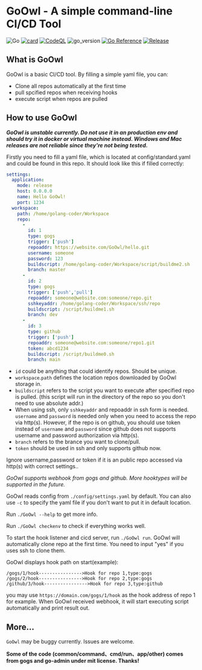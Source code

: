 # GoOwl - A simple command-line CI/CD Tool
![Go](https://github.com/sydneyowl/GoOwl/actions/workflows/GoOwl_Build.yml/badge.svg) [![card](https://goreportcard.com/badge/github.com/sydneyowl/GoOwl)](https://goreportcard.com/report/github.com/sydneyowl/GoOwl) [![CodeQL](https://github.com/SydneyOwl/GoOwl/actions/workflows/codeql-analysis.yml/badge.svg)](https://github.com/SydneyOwl/GoOwl/actions/workflows/codeql-analysis.yml)  ![go_version](https://img.shields.io/badge/Go-1.18.1-brightgreen) [![Go Reference](https://pkg.go.dev/badge/github.com/sydneyowl/GoOwl.svg)](https://pkg.go.dev/github.com/sydneyowl/GoOwl) [![Release](https://img.shields.io/github/v/tag/SydneyOwl/GoOwl)](https://github.com/sydneyowl/GoOwl/releases/latest) 
## What is GoOwl
GoOwl is a basic CI/CD tool. By filling a simple yaml file, you can:
+ Clone all repos automatically at the first time
+ pull spcified repos when receiving hooks
+ execute script when repos are pulled

## How to use GoOwl
 ***GoOwl is unstable currently. Do not use it in an production env and should try it in docker or virtual machine instead. Windows and Mac releases are not reliable since they're not being tested.***

Firstly you need to fill a yaml file, which is located at config/standard.yaml and could be found in this repo. It should look like this if filled correctly:

```yaml
settings:
  application:
    mode: release
    host: 0.0.0.0
    name: Hello GoOwl!
    port: 1234
  workspace:
    path: /home/golang-coder/Workspace
    repo:
      -
        id: 1 
        type: gogs
        trigger: ['push']
        repoaddr: https://website.com/GoOwl/hello.git
        username: someone
        password: 123
        buildscript: /home/golang-coder/Workspace/script/buildme2.sh
        branch: master
      -
        id: 2
        type: gogs
        trigger: ['push','pull']
        repoaddr: someone@website.com:someone/repo.git
        sshkeyaddr: /home/golang-coder/Workspace/ssh/repo
        buildscript: /script/buildme1.sh
        branch: dev
      -
        id: 3
        type: github
        trigger: ['push']
        repoaddr: someone@website.com:someone/repo1.git
        token: abcd1234
        buildscript: /script/buildme0.sh
        branch: main
```
+ `id` could be anything that could identify repos. Should be unique.
+ `workspace`.`path` defines the location repos downloaded by GoOwl storage in.
+ `buildscript` refers to the script you want to execute after specified repo is pulled. (this script will run in the directory of the repo so you don't need to use absolute addr.)
+ When using ssh, only `sshkeyaddr` and repoaddr in ssh form is needed. `username` and `password` is needed only when you need to access the repo via http(s). However, if the repo is on github, you should use token instead of `username` and `password` since github does not supports username and password authorization via http(s).
+ `branch` refers to the brance you want to clone/pull.
+ `token` should be used in ssh and only supports github now.

Ignore username,password or token if it is an public repo accessed via http(s) with correct settings..

*GoOwl supports webhook from gogs and github. More hooktypes will be supported in the future.*

GoOwl reads config from `./config/settings.yaml` by default. You can also use `-c` to specify the yaml file if you don't want to put it in default location.

Run `./GoOwl --help` to get more info.

Run `./GoOwl checkenv` to check if everything works well.  

To start the hook listener and cicd server, run `./GoOwl run`. GoOwl will automatically clone repo at the first time. You need to input "yes" if you uses ssh to clone them.

GoOwl displays hook path on start(example):
```
/gogs/1/hook---------------->Hook for repo 1,type:gogs
/gogs/2/hook---------------->Hook for repo 2,type:gogs
/github/3/hook---------------->Hook for repo 3,type:github
```
you may use `https://domain.com/gogs/1/hook` as the hook address of repo 1 for example. When GoOwl received webhook, it will start executing script automatically and print result out.

## More...
`GoOwl` may be buggy currently. Issues are welcome.

**Some of the code (common/command、cmd/run、app/other) comes from gogs and go-admin under mit license. Thanks!**
